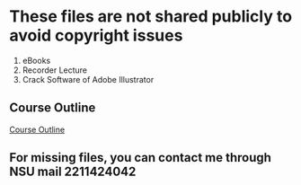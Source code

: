 # These files are not shared publicly to avoid copyright issues

01. eBooks
02. Recorder Lecture
03. Crack Software of Adobe Illustrator

## Course Outline

[Course Outline](http://ece.northsouth.edu/courses/eee-452/)

## For missing files, you can contact me through NSU mail 2211424042
